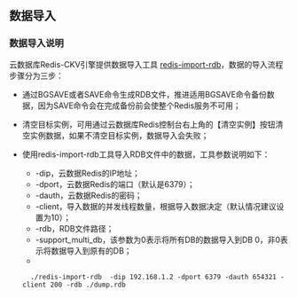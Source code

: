 ## 数据导入

### 数据导入说明
云数据库Redis-CKV引擎提供数据导入工具 [redis-import-rdb](http://121.com)，数据的导入流程步骤分为三步：

- 通过BGSAVE或者SAVE命令生成RDB文件，推进适用BGSAVE命令备份数据，因为SAVE命令会在完成备份前会使整个Redis服务不可用；
- 清空目标实例，可用通过云数据库Redis控制台右上角的【清空实例】按钮清空实例数据，如果不清空目标实例，数据导入会失败；
- 使用redis-import-rdb工具导入RDB文件中的数据，工具参数说明如下：

    - -dip，云数据Redis的IP地址；
    - -dport，云数据Redis的端口（默认是6379）；
    - -dauth，云数据Redis的密码；
    - -client，导入数据的并发线程数量，根据导入数据决定（默认情况建议设置为10）；
    - -rdb，RDB文件路径；
    - -support_multi_db，该参数为0表示将所有DB的数据导入到DB 0，非0表示将数据导入到原有的DB；
    -
    <code>
    ./redis-import-rdb  -dip 192.168.1.2 -dport 6379 -dauth 654321 -client 200 -rdb ./dump.rdb
    </code>
